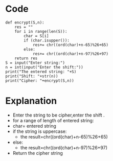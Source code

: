 # Code
```
def encrypt(S,n):
	res = ""
	for i in range(len(S)):
		char = S[i]
		if (char.isupper()):
			res+= chr((ord(char)+n-65)%26+65)
		else:
			res+= chr((ord(char)+n-97)%26+97)
	return res
S = input("Enter string:")
n = int(input("Enter the shift:"))
print("The entered string: "+S)
print("Shift: "+str(n))
print("Cipher: "+encrypt(S,n))

```

# Explanation
 - Enter the string to be cipher,enter the shift .
 - for a range of length of entered string:
 - char= entered string
 - if the string is uppercase:
     - the result=chr((ord(char)+n-65)%26+65)
 - else:
     - the result=chr((ord(char)+n-97)%26+97)
 - Return the cipher string 
